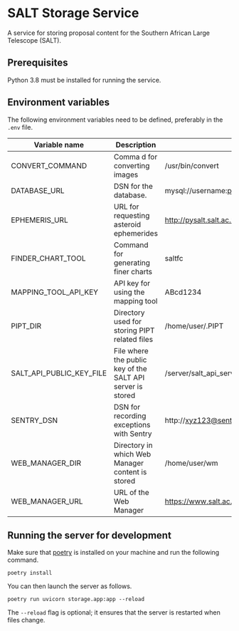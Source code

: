 # SALT Storage Service

A service for storing proposal content for the Southern African Large Telescope (SALT).

## Prerequisites

Python 3.8 must be installed for running the service.

## Environment variables

The following environment variables need to be defined, preferably in the `.env` file.

Variable name | Description | Example
--- | --- | ---
CONVERT_COMMAND | Comma d for converting images | /usr/bin/convert
DATABASE_URL | DSN for the database. | mysql://username:password@my.database.server:3306/my_database
EPHEMERIS_URL | URL for requesting asteroid ephemerides | http://pysalt.salt.ac.za/finder_chart/ephemerides.cgi
FINDER_CHART_TOOL | Command for generating finer charts | saltfc
MAPPING_TOOL_API_KEY | API key for using the mapping tool | ABcd1234 
PIPT_DIR | Directory used for storing PIPT related files | /home/user/.PIPT
SALT_API_PUBLIC_KEY_FILE | File where the public key of the SALT API server is stored | /server/salt_api_server_key.pub
SENTRY_DSN | DSN for recording exceptions with Sentry | http://xyz123@sentry.io/1234567
WEB_MANAGER_DIR | Directory in which Web Manager content is stored | /home/user/wm
WEB_MANAGER_URL | URL of the Web Manager | https://www.salt.ac.za/wm


## Running the server for development

Make sure that [poetry](https://python-poetry.org) is installed on your machine and run the following command.

```shell script
poetry install
```

You can then launch the server as follows.

```shell script
poetry run uvicorn storage.app:app --reload
```

The `--reload` flag is optional; it ensures that the server is restarted when files change.


